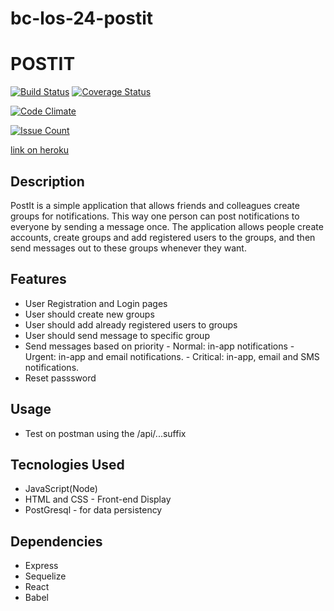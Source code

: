 
# bc-los-24-postit
# POSTIT
[![Build Status](https://travis-ci.org/Mcdavid95/bc-los-24-postit.svg?branch=server)](https://travis-ci.org/Mcdavid95/bc-los-24-postit) [![Coverage Status](https://coveralls.io/repos/github/Mcdavid95/bc-los-24-postit/badge.svg)](https://coveralls.io/github/Mcdavid95/bc-los-24-postit)

[![Code Climate](https://codeclimate.com/github/Mcdavid95/bc-los-24-postit/badges/gpa.svg)](https://codeclimate.com/github/Mcdavid95/bc-los-24-postit)

[![Issue Count](https://codeclimate.com/github/Mcdavid95/bc-los-24-postit/badges/issue_count.svg)](https://codeclimate.com/github/Mcdavid95/bc-los-24-postit)

[link on heroku](https://postit-dyno.herokuapp.com/)

## Description
PostIt is a simple application that allows friends and colleagues create groups for notifications. This way one person can post notifications to everyone by sending a message once. The application allows people create accounts, create groups and add registered users to the groups, and then send messages out to these groups whenever they want.
##  Features
* User Registration and Login pages
* User should create new groups
* User should add already registered users to groups
* User should send message to specific group
* Send messages based on priority
        - Normal: in-app notifications
        - Urgent: in-app and email notifications.
        - Critical: in-app, email and SMS notifications.
* Reset passsword

## Usage
* Test on postman using the /api/...suffix

## Tecnologies Used
* JavaScript(Node)
* HTML and CSS - Front-end Display
* PostGresql - for data persistency

## Dependencies
* Express
* Sequelize
* React
* Babel

